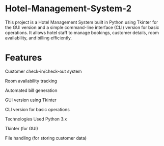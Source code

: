 # Hotel-Management-System-2
This project is a Hotel Management System built in Python using Tkinter for the GUI version and a simple command-line interface (CLI) version for basic operations. It allows hotel staff to manage bookings, customer details, room availability, and billing efficiently.

# Features
Customer check-in/check-out system

Room availability tracking

Automated bill generation

GUI version using Tkinter

CLI version for basic operations

 Technologies Used
Python 3.x

Tkinter (for GUI)

File handling (for storing customer data)
